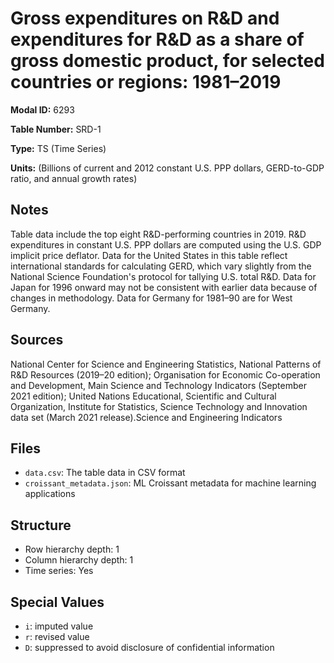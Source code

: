 # Gross expenditures on R&D and expenditures for R&D as a share of gross domestic product, for selected countries or regions: 1981–2019

**Modal ID:** 6293

**Table Number:** SRD-1

**Type:** TS (Time Series)

**Units:** (Billions of current and 2012 constant U.S. PPP dollars, GERD-to-GDP ratio, and annual growth rates)

## Notes

Table data include the top eight R&D-performing countries in 2019. R&D expenditures in constant U.S. PPP dollars are computed using the U.S. GDP implicit price deflator. Data for the United States in this table reflect international standards for calculating GERD, which vary slightly from the National Science Foundation's protocol for tallying U.S. total R&D. Data for Japan for 1996 onward may not be consistent with earlier data because of changes in methodology. Data for Germany for 1981–90 are for West Germany.

## Sources

National Center for Science and Engineering Statistics, National Patterns of R&D Resources (2019–20 edition); Organisation for Economic Co-operation and Development, Main Science and Technology Indicators (September 2021 edition); United Nations Educational, Scientific and Cultural Organization, Institute for Statistics, Science Technology and Innovation data set (March 2021 release).Science and Engineering Indicators

## Files

- `data.csv`: The table data in CSV format
- `croissant_metadata.json`: ML Croissant metadata for machine learning applications

## Structure

- Row hierarchy depth: 1
- Column hierarchy depth: 1
- Time series: Yes

## Special Values

- `i`: imputed value
- `r`: revised value
- `D`: suppressed to avoid disclosure of confidential information
